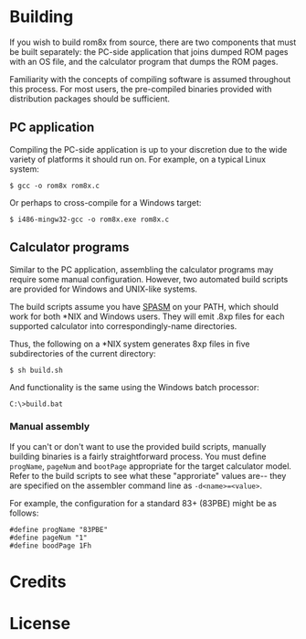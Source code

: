 # Building

If you wish to build rom8x from source, there are two components that must be
built separately: the PC-side application that joins dumped ROM pages with an
OS file, and the calculator program that dumps the ROM pages.

Familiarity with the concepts of compiling software is assumed throughout this
process. For most users, the pre-compiled binaries provided with distribution
packages should be sufficient.

## PC application

Compiling the PC-side application is up to your discretion due to the
wide variety of platforms it should run on. For example, on a typical
Linux system:

    $ gcc -o rom8x rom8x.c

Or perhaps to cross-compile for a Windows target:

    $ i486-mingw32-gcc -o rom8x.exe rom8x.c

## Calculator programs

Similar to the PC application, assembling the calculator programs may
require some manual configuration. However, two automated build scripts
are provided for Windows and UNIX-like systems.

The build scripts assume you have [SPASM](https://wabbit.codeplex.com/)
on your PATH, which should work for both \*NIX and Windows users. They
will emit .8xp files for each supported calculator into
correspondingly-name directories.

Thus, the following on a \*NIX system generates 8xp files in five
subdirectories of the current directory:

    $ sh build.sh

And functionality is the same using the Windows batch processor:

    C:\>build.bat

### Manual assembly

If you can't or don't want to use the provided build scripts, manually
building binaries is a fairly straightforward process. You must define
`progName`, `pageNum` and `bootPage` appropriate for the target
calculator model. Refer to the build scripts to see what these
"approriate" values are-- they are specified on the assembler command
line as `-d<name>=<value>`.

For example, the configuration for a standard 83+ (83PBE) might be as follows:

    #define progName "83PBE"
    #define pageNum "1"
    #define boodPage 1Fh

# Credits

# License
